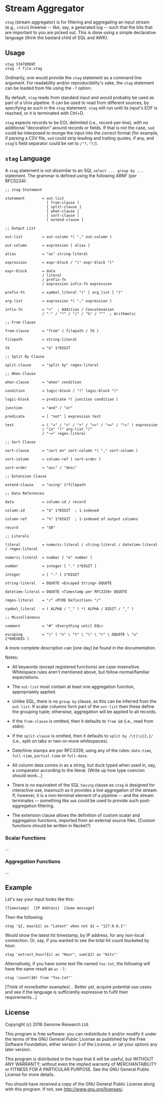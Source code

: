 # Stream Aggregator

`stag` (stream aggregator) is for filtering and aggregating an input
stream (e.g., `stdin`) linewise -- like, say, a generated log -- such
that the bits that are important to you are picked out. This is done
using a simple declarative language (think the bastard child of SQL and
AWK).

## Usage

    stag STATEMENT
    stag -f file.stag

Ordinarily, one would provide the `stag` statement as a command line
argument. For readability and/or reproducibility's sake, the `stag`
statement can be loaded from file using the `-f` option.

By default, `stag` reads from standard input and would probably be used
as part of a Unix pipeline. It can be used to read from different
sources, by specifying as such in the `stag` statement. `stag` will run
until its input's EOF is reached, or it is terminated with Ctrl+D.

`stag` expects records to be EOL delimited (i.e., record-per-line), with
no additional "decoration" around records or fields. If that is not the
case, `sed` could be interposed to munge the input into the correct
format (for example, if parsing a CSV file, `sed` could strip leading
and trailing quotes, if any, and `stag`'s field separator could be set
to `/"?,"?/`).

## `stag` Language

A `stag` statement is not dissimilar to an SQL `select ... group by ...`
statement. The grammar is defined using the following ABNF (per
RFC5234):

    ;; stag Statement

    statement        = out-list
                       [ from-clause ]
                       [ split-clause ]
                       [ when-clause ]
                       [ sort-clause ]
                       [ extend-clause ]

    ;; Output List

    out-list         = out-column *( "," out-column )

    out-column       = expression [ alias ]

    alias            = "as" string-literal 

    expression       = expr-block / "(" expr-block ")"

    expr-block       = data
                     / literal
                     / prefix-fn
                     / expression infix-fn expression

    prefix-fn        = symbol_literal "(" [ arg_list ] ")"

    arg-list         = expression *( "," expression )

    infix-fn         = "+"  ; Addition / Concatenation
                     / "-" / "*" / "/" / "%" / "^"  ; Arithmetic

    ;; From Clause

    from-clause      = "from" ( filepath / fd )
  
    filepath         = string-literal

    fd               = "&" 1*DIGIT

    ;; Split By Clause

    split-clause     = "split by" regex-literal

    ;; When Clause

    when-clause      = "when" condition

    condition        = logic-block / "(" logic-block ")"

    logic-block      = predicate *( junction condition )

    junction         = "and" / "or"

    predicate        = [ "not" ] expression test

    test             = ( "=" / "<" / ">" / "<=" / ">=" / "!=" ) expression
                     / "in" "(" arg-list ")"
                     / "~=" regex-literal

    ;; Sort Clause

    sort-clause      = "sort on" sort-column *( "," sort-column )

    sort-column      = column-ref [ sort-order ]

    sort-order       = "asc" / "desc"

    ;; Extension Clause

    extend-clause    = "using" 1*filepath

    ;; Data References

    data             = column-id / record

    column-id        = "$" 1*DIGIT  ; 1-indexed

    column-ref       = "%" 1*DIGIT  ; 1-indexed of output columns

    record           = "$0"

    ;; Literals

    literal          = numeric-literal / string-literal / datetime-literal / regex-literal

    numeric-literal  = number [ "e" number ]

    number           = integer [ "." 1*DIGIT ]

    integer          = [ "-" ] 1*DIGIT

    string-literal   = DQUOTE <Escaped String> DQUOTE

    datetime-literal = DQUOTE <Timestamp per RFC3339> DQUOTE

    regex-literal    = "/" <PCRE Definition> "/"

    symbol_literal   = ( ALPHA / "_" ) *( ALPHA / DIGIT / "_" )

    ;; Miscellaneous

    comment          = "#" <Everything until EOL>

    escaping         = "\" ( "n" \ "t" \ "\" \ "r" \ DQUOTE \ "u" 2*6HEXDIG )

A more complete description can [one day] be found in the documentation.

Notes:

* All keywords (except registered functions) are case-insensitive.
  Whitespace rules aren't mentioned above, but follow normal/familiar
  expectations.

* The `out-list` must contain at least one aggregation function,
  appropriately applied.

* Unlike SQL, there is no `group by` clause, as this can be inferred
  from the `out-list`. If scalar columns form part of the `out-list`
  then these define the grouping tuple; otherwise, aggregation will be
  applied to all records.

* If the `from-clause` is omitted, then it defaults to `from &0` (i.e.,
  read from stdin).

* If the `split-clause` is omitted, then it defaults to
  `split by /\t|\s{2,}/` (i.e., split on tabs or two-or-more
  whitespaces).

* Date/time stamps are per RFC3339, using any of the rules: `date-time`,
  `full-time`, `partial-time` or `full-date`.

* All column data comes in as a string, but duck typed when used in,
  say, a comparator according to the literal. [Write up how type
  coercion should work...]

* There is no equivalent of the SQL `having` clause as `stag` is
  designed for interactive use, inasmuch as it provides a live
  aggregation of the stream. If, however, it is a non-terminal element
  of a pipeline -- and the stream terminates -- something like `awk`
  could be used to provide such post-aggregation filtering.

* The extension clause allows the definition of custom scalar and
  aggregation functions, imported from an external source files. [Custom
  functions should be written in Racket?]

### Scalar Functions

...

### Aggregation Functions

...

## Example

Let's say your input looks like this:

    [Timestamp]  [IP Address]  [Some message]

Then the following:

    stag '$2, max($1) as "Latest" when not $2 = "127.0.0.1"'

Would show the latest hit timestamp, by IP address, for any non-local
connection. Or, say, if you wanted to see the total hit count bucketed
by hour:

    stag 'extract_hour($1) as "Hour", sum($2) as "Hits"'

Alternatively, if you have some text file named `foo.txt`, the following
will have the same result as `wc -l`:

    stag 'count($0) from "foo.txt"'

[Think of more/better examples!... Better yet, acquire potential use
cases and see if the language is sufficiently expressive to fulfil their
requirements...]

## License

Copyright (c) 2016 Genome Research Ltd.

This program is free software: you can redistribute it and/or modify it
under the terms of the GNU General Public License as published by the
Free Software Foundation, either version 3 of the License, or (at your
option) any later version.

This program is distributed in the hope that it will be useful, but
WITHOUT ANY WARRANTY; without even the implied warranty of
MERCHANTABILITY or FITNESS FOR A PARTICULAR PURPOSE. See the GNU General
Public License for more details.

You should have received a copy of the GNU General Public License along
with this program. If not, see <http://www.gnu.org/licenses/>.
